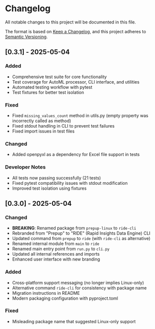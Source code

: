 # Changelog

All notable changes to this project will be documented in this file.

The format is based on [Keep a Changelog](https://keepachangelog.com/en/1.0.0/),
and this project adheres to [Semantic Versioning](https://semver.org/spec/v2.0.0.html).

## [0.3.1] - 2025-05-04

### Added
- Comprehensive test suite for core functionality
- Test coverage for AutoML processor, CLI interface, and utilities
- Automated testing workflow with pytest
- Test fixtures for better test isolation

### Fixed
- Fixed `missing_values_count` method in utils.py (empty property was incorrectly called as method)
- Fixed stdout handling in CLI to prevent test failures
- Fixed import issues in test files

### Changed
- Added openpyxl as a dependency for Excel file support in tests

### Developer Notes
- All tests now passing successfully (21 tests)
- Fixed pytest compatibility issues with stdout modification
- Improved test isolation using fixtures

## [0.3.0] - 2025-05-04

### Changed
- **BREAKING**: Renamed package from `prepup-linux` to `ride-cli`
- Rebranded from "Prepup" to "RIDE" (Rapid Insights Data Engine) CLI
- Updated command from `prepup` to `ride` (with `ride-cli` as alternative)  
- Renamed internal module from `main` to `ride`
- Renamed main entry point from `run.py` to `cli.py`
- Updated all internal references and imports
- Enhanced user interface with new branding

### Added
- Cross-platform support messaging (no longer implies Linux-only)
- Alternative command `ride-cli` for consistency with package name
- Migration instructions in README
- Modern packaging configuration with pyproject.toml

### Fixed
- Misleading package name that suggested Linux-only support